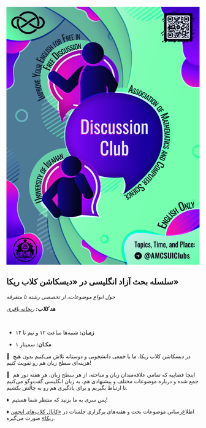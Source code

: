 ![Discussion Club](statics/Discussion-Club.jpg)


## سلسله بحث آزاد انگلیسی در «دیسکاشن کلاب ریکا»


*حول انواع موضوعات، از تخصصی رشته تا متفرقه*


***هد کلاب:*** *[ریحانه باقری](https://t.me/Reyhane_Bagheri)*


‌
  


- **زمـان:** شنبه‌ها ساعت ۱۲ و نیم تا ۱۴
  
  
- **مکـان:** سمینار ۱


💭  در دیسکاشن کلاب ریکا، ما با جمعی دانشجویی و دوستانه تلاش می‌کنیم بدون هیچ هزینه‌ای سطح زبان هم رو تقویت کنیم!
  
  
💭  اینجا فضاییه که تمامی علاقه‌مندان زبان و مباحثه، از هر سطح زبان، هر هفته دور هم جمع شده و درباره موضوعات مختلف و پیشنهادی هم، به زبان انگلیسی گفت‌وگو می‌کنیم تا ارتباط بگیریم و برای یادگیری هم رو به چالش بکشیم.

  
♦️  پس سری به ما بزنید که منتظر شما هستیم!  


♦️  اطلاع‌رسانی موضوعات بحث و هفته‌های برگزاری جلسات در [«کانال کلاب‌های انجمن ریکا»](https://t.me/AMCSUIClubs) صورت می‌گیره.

